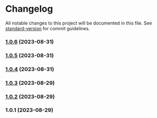 # Changelog

All notable changes to this project will be documented in this file. See [standard-version](https://github.com/conventional-changelog/standard-version) for commit guidelines.

### [1.0.6](https://github.com/JsonLYH/agility-form/compare/v1.0.5...v1.0.6) (2023-08-31)

### [1.0.5](https://github.com/JsonLYH/agility-form/compare/v1.0.4...v1.0.5) (2023-08-31)

### [1.0.4](https://github.com/JsonLYH/agility-form/compare/v1.0.3...v1.0.4) (2023-08-31)

### [1.0.3](https://github.com/JsonLYH/agility-form/compare/v1.0.2...v1.0.3) (2023-08-29)

### [1.0.2](https://github.com/JsonLYH/agility-form/compare/v1.0.1...v1.0.2) (2023-08-29)

### 1.0.1 (2023-08-29)
